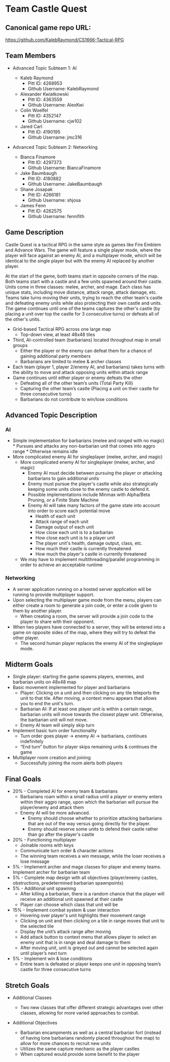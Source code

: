 # Team Castle Quest

## Canonical game repo URL:

https://github.com/KalebRaymond/CS1666-Tactical-RPG

## Team Members
* Advanced Topic Subteam 1: AI

	* Kaleb Raymond
        * Pitt ID: 4268953
        * Github Username: KalebRaymond
    * Alexander Kwiatkowski
        * Pitt ID: 4363559
        * Github Username: AlexKwi
    * Colin Woelfel
        * Pitt ID: 4352147
        * Github Username: cjw102
    * Jared Carl
        * Pitt ID: 4190195
        * Github Username: jmc316


* Advanced Topic Subteam 2: Networking

	* Bianca Finamore    
        * Pitt ID: 4297373
        * Github Username: BiancaFinamore
    * Jake Baumbaugh
        * Pitt ID: 4180882
        * Github Username: JakeBaumbaugh
    * Shane Josapak
        * Pitt ID: 4266181
        * Github Username: shjosa
    * James Fenn
        * Pitt ID: 4262575
        * Github Username: fennifith

## Game Description

Castle Quest is a tactical RPG in the same style as games like Fire Emblem and Advance Wars. The game will feature a single player mode, where the player will face against an enemy AI, and a multiplayer mode, which will be identical to the single player but with the enemy AI replaced by another player.

At the start of the game, both teams start in opposite corners of the map. Both teams start with a castle and a few units spawned around their castle. Units come in three classes: melee, archer, and mage. Each class has unique stats, including move distance, attack range, attack damage, etc. Teams take turns moving their units, trying to reach the other team's castle and defeating enemy units while also protecting their own castle and units. The game continues until one of the teams captures the other's castle (by placing a unit over top the castle for 3 consecutive turns) or defeats all of the other's units.

* Grid-based Tactical RPG across one large map
    * Top-down view, at least 48x48 tiles
* Third, AI-controlled team (barbarians) located throughout map in small groups
    * Either the player or the enemy can defeat them for a chance of gaining additional party members
    * Barbarians are limited to melee & archer classes
* Each team (player 1, player 2/enemy AI, and barbarians) takes turns with the ability to move and attack opposing units within attack range
* Game continues until either player or enemy defeats the other
    * Defeating all of the other team’s units (Total Party Kill)
    * Capturing the other team’s castle (Placing a unit on their castle for three consecutive turns)
    * Barbarians do not contribute to win/lose conditions


## Advanced Topic Description

### AI

* Simple implementation for barbarians (melee and ranged with no magic)
    	* Pursues and attacks any non-barbarian unit that comes into aggro range
    	* Otherwise remains idle
* More complicated enemy AI for singleplayer (melee, archer, and magic)
	* More complicated enemy AI for singleplayer (melee, archer, and magic)
    	* Enemy AI must decide between pursuing the player or attacking barbarians to gain additional units
    	* Enemy must pursue the player's castle while also strategically keeping some units close to the enemy castle to defend it.
		* Possible implementations include Minmax with Alpha/Beta Pruning, or a Finite State Machine
		* Enemy AI will take many factors of the game state into account into order to score each potential move
			* Health of each unit
    		* Attack range of each unit
    		* Damage output of each unit
    		* How close each unit is to a barbarian
    		* How close each unit is to a player unit
    		* The player unit's health, damage output, class, etc.
    		* How much their castle is currently threatened
    		* How much the player's castle in currently threatened
	* We may have to implement multithreading/parallel programming in order to achieve an acceptable runtime


### Networking

* A server application running on a hosted server application will be running to provide multiplayer support.
* Upon selecting the multiplayer game mode from the menu, players can either create a room to generate a join code, or enter a code given to them by another player.
    * When creating a room, the server will provide a join code to the player to share with their opponent.
* When two players have connected to a server, they will be entered into a game on opposite sides of the map, where they will try to defeat the other player.
    * The second human player replaces the enemy AI of the singleplayer mode.


## Midterm Goals

* Single player: starting the game spawns players, enemies, and barbarian units on 48x48 map
* Basic movement implemented for player and barbarians
    * Player: Clicking on a unit and then clicking on any tile teleports the unit to that tile. After moving, a context menu appears that allows you to end the unit's turn.
    * Barbarian AI: If at least one player unit is within a certain range, barbarian units will move towards the closest player unit. Otherwise, the barbarian unit will not move.
    * Enemy AI team will simply skip turn
* Implement basic turn order functionality
    * Turn order goes player -> enemy AI -> barbarians, continues indefinitely 
    * “End turn” button for player skips remaining units & continues the game
* Multiplayer room creation and joining
    * Successfully joining the room alerts both players


## Final Goals

* 20% - Completed AI for enemy team & barbarians
    * Barbarians roam within a small radius until a player or enemy enters within their aggro range, upon which the barbarian will pursue the player/enemy and attack them
    * Enemy AI will be more advanced. 
    	* Enemy should choose whether to prioritize attacking barbarians that are out of the way versus going directly for the player.
    	* Enemy should reserve some units to defend their castle rather than go after the player's castle
* 20% - Functioning multiplayer
    * Joinable rooms with keys
    * Communicate turn order & character actions
    * The winning team receives a win message, while the loser receives a lose message
* 5% - Implement archer and mage classes for player and enemy teams. Implement archer for barbarian team
* 5% - Complete map design with all objectives (player/enemy castles, obstructions, predetermined barbarian spawnpoints)
* 5% - Additional unit spawning
    * After killing a barbarian, there is a random chance that the player will receive an additional unit spawned at their castle
    * Player can choose which class that unit will be
* 15% - Implement combat system & user interaction
    * Hovering over player's unit highlights their movement range
    * Clicking on unit and then clicking on a tile in range moves that unit to the selected tile
    * Display the unit’s attack range after moving
    * Add attack button to context menu that allows player to select an enemy unit that is in range and deal damage to them
    * After moving unit, unit is greyed out and cannot be selected again until player’s next turn
* 5% - Implement win & lose conditions
    * Entire team is defeated or player keeps one unit in opposing team’s castle for three consecutive turns


## Stretch Goals

* Additional Classes
    * Two new classes that offer different strategic advantages over other classes, allowing for more varied approaches to combat.

* Additional Objectives
    * Barbarian encampments as well as a central barbarian fort (instead of having lone barbarians randomly placed throughout the map) to allow for more chances to recruit new units
    * Utilizes the same capture mechanic as the player castles
    * When captured would provide some benefit to the player
